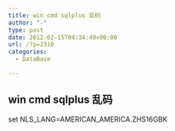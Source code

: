 ```yaml
---
title: win cmd sqlplus 乱码
author: "-"
type: post
date: 2012-02-15T04:34:49+00:00
url: /?p=2310
categories:
  - DataBase

---
```

## win cmd sqlplus 乱码
set NLS_LANG=AMERICAN_AMERICA.ZHS16GBK